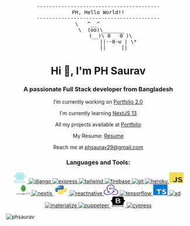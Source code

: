 <pre align="center">
----------------------------------------
<span>PH, Hello World!!</span>
----------------------------------------
      \   ^__^             
       \  (oo)\_______     
          (__)\ 0   0 )\  
              ||--0-w | \* 
              ||     ||    
</pre>
<h1 align="center">Hi 👋, I'm PH Saurav</h1>
<h3 align="center">A passionate Full Stack developer from Bangladesh</h3>

<p align="center"> I’m currently working on
<a href="https://github.com/phsaurav/Portfolio-2.0">Portfolio 2.0</a> </p>
<p align="center"> I'm currently learning <a href="[https://nextjs.org/blog/next-13](https://nextjs.org/blog/next-13)" target="_blank" rel="noreferrer">NextJS 13</a></p>
<p align="center"> All my projects available at
<a href="https://phsaurav.netlify.app/home">Portfolio</a> </p>
<p align="center"> My Resume: <a href="https://drive.google.com/file/d/17NL08XUiR_XfvCp3RjeLnZkrR1lAgN5m/view">Resume</a> </p>
<p align="center"> Reach me at <a href="phsaurav29@gmail.com">phsaurav29@gmail.com</a> </p>
<h3 align="center">Languages and Tools:</h3>
<p align="center"> <a href="https://reactjs.org/" target="_blank" rel="noreferrer"> <img src="https://raw.githubusercontent.com/devicons/devicon/master/icons/react/react-original-wordmark.svg" alt="react" width="40" height="30"/> </a> <a href="https://www.djangoproject.com/" target="_blank" rel="noreferrer"> <img src="https://user-images.githubusercontent.com/30824536/159746547-88ac09c4-552c-4d85-9719-b5311bbb5300.svg" alt="django" width="40" height="30"/> </a> <a href="https://expressjs.com" target="_blank" rel="noreferrer"> <img src="https://camo.githubusercontent.com/72a0dcc01465067b691c0d1ac7b7a771fb00d8cf743e3a47af013315edb35e6f/687474703a2f2f6f63746f2d6861636b6174686f6e2e6769746875622e696f2f4469676974616c53686f77636173652f696d616765732f6578707265737349636f6e2e706e67" alt="express" width="30" height="30"/> </a> <a href="https://tailwindcss.com/" target="_blank" rel="noreferrer"> <img src="https://www.vectorlogo.zone/logos/tailwindcss/tailwindcss-icon.svg" alt="tailwind" width="30" height="30"/> </a><a href="https://firebase.google.com/" target="_blank" rel="noreferrer"> <img src="https://www.vectorlogo.zone/logos/firebase/firebase-icon.svg" alt="firebase" width="40" height="30"/> </a> <a href="https://git-scm.com/" target="_blank" rel="noreferrer"> <img src="https://www.vectorlogo.zone/logos/git-scm/git-scm-icon.svg" alt="git" width="40" height="30"/> </a> <a href="https://heroku.com" target="_blank" rel="noreferrer"> <img src="https://www.vectorlogo.zone/logos/heroku/heroku-icon.svg" alt="heroku" width="40" height="30"/> </a> <a href="https://developer.mozilla.org/en-US/docs/Web/JavaScript" target="_blank" rel="noreferrer"> <img src="https://raw.githubusercontent.com/devicons/devicon/master/icons/javascript/javascript-original.svg" alt="javascript" width="40" height="30"/> </a>  <a href="https://www.mongodb.com/" target="_blank" rel="noreferrer"> <img src="https://raw.githubusercontent.com/devicons/devicon/master/icons/mongodb/mongodb-original-wordmark.svg" alt="mongodb" width="40" height="30"/> </a> <a href="https://nextjs.org/" target="_blank" rel="noreferrer"> <img src="https://cdn.worldvectorlogo.com/logos/nextjs-2.svg" alt="nextjs" width="40" height="30"/> </a> <a href="https://www.python.org" target="_blank" rel="noreferrer"> <img src="https://raw.githubusercontent.com/devicons/devicon/master/icons/python/python-original.svg" alt="python" width="40" height="30"/> </a>  <a href="https://reactnative.dev/" target="_blank" rel="noreferrer"> <img src="https://reactnative.dev/img/header_logo.svg" alt="reactnative" width="40" height="30"/> </a> <a href="https://redux.js.org" target="_blank" rel="noreferrer"> <img src="https://raw.githubusercontent.com/devicons/devicon/master/icons/redux/redux-original.svg" alt="redux" width="40" height="30"/> </a>  <a href="https://www.tensorflow.org" target="_blank" rel="noreferrer"> <img src="https://www.vectorlogo.zone/logos/tensorflow/tensorflow-icon.svg" alt="tensorflow" width="30" height="30"/> </a> <a href="https://www.typescriptlang.org/" target="_blank" rel="noreferrer"> <img src="https://raw.githubusercontent.com/devicons/devicon/master/icons/typescript/typescript-original.svg" alt="typescript" width="40" height="30"/> </a> <a href="https://www.adobe.com/products/xd.html" target="_blank" rel="noreferrer"> <img src="https://cdn.worldvectorlogo.com/logos/adobe-xd.svg" alt="xd" width="40" height="30"/> </a> <a href="https://materializecss.com/" target="_blank" rel="noreferrer"> <img src="https://raw.githubusercontent.com/prplx/svg-logos/5585531d45d294869c4eaab4d7cf2e9c167710a9/svg/materialize.svg" alt="materialize" width="40" height="30"/> </a>  <a href="https://github.com/puppeteer/puppeteer" target="_blank" rel="noreferrer"> <img src="https://www.vectorlogo.zone/logos/pptrdev/pptrdev-official.svg" alt="puppeteer" width="40" height="30"/> </a> <a href="https://getbootstrap.com" target="_blank" rel="noreferrer"> <img src="https://raw.githubusercontent.com/devicons/devicon/master/icons/bootstrap/bootstrap-plain-wordmark.svg" alt="bootstrap" width="40" height="30"/> </a> <a href="https://www.cypress.io" target="_blank" rel="noreferrer"> <img src="https://raw.githubusercontent.com/simple-icons/simple-icons/6e46ec1fc23b60c8fd0d2f2ff46db82e16dbd75f/icons/cypress.svg" alt="cypress" width="40" height="30"/> </a> </p>
<p float="left">
<img width="1000" float="left" src="https://github-readme-streak-stats.herokuapp.com/?user=phsaurav&theme=dark" alt="phsaurav" /></p>
